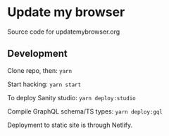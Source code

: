 # Update my browser

Source code for updatemybrowser.org

## Development

Clone repo, then: `yarn`

Start hacking: `yarn start`

To deploy Sanity studio: `yarn deploy:studio`

Compile GraphQL schema/TS types: `yarn deploy:gql`

Deployment to static site is through Netlify.
